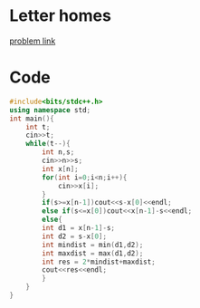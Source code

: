 # Letter homes

[problem link](https://codeforces.com/contest/2121/problem/A)

# Code
```c++
#include<bits/stdc++.h>
using namespace std;
int main(){
    int t;
    cin>>t;
    while(t--){
        int n,s;
        cin>>n>>s;
        int x[n];
        for(int i=0;i<n;i++){
            cin>>x[i];
        }
        if(s>=x[n-1])cout<<s-x[0]<<endl;
        else if(s<=x[0])cout<<x[n-1]-s<<endl;
        else{
        int d1 = x[n-1]-s;
        int d2 = s-x[0];
        int mindist = min(d1,d2);
        int maxdist = max(d1,d2);
        int res = 2*mindist+maxdist;
        cout<<res<<endl;
        }
    }
}
```